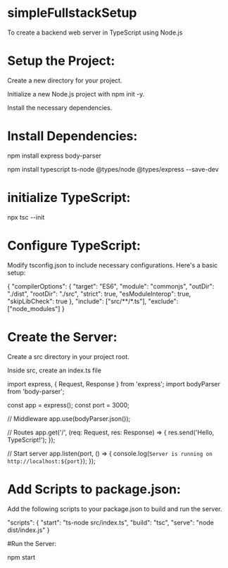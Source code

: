# simpleFullstackSetup
To create a backend web server in TypeScript using Node.js
# Setup the Project:
Create a new directory for your project.

Initialize a new Node.js project with npm init -y.

Install the necessary dependencies.

# Install Dependencies:
npm install express body-parser

npm install typescript ts-node @types/node @types/express --save-dev

# initialize TypeScript:

npx tsc --init

# Configure TypeScript:
Modify tsconfig.json to include necessary configurations. Here's a basic setup:

{
  "compilerOptions": {
    "target": "ES6",
    "module": "commonjs",
    "outDir": "./dist",
    "rootDir": "./src",
    "strict": true,
    "esModuleInterop": true,
    "skipLibCheck": true
  },
  "include": ["src/**/*.ts"],
  "exclude": ["node_modules"]
}

# Create the Server:
Create a src directory in your project root.

Inside src, create an index.ts file

import express, { Request, Response } from 'express';
import bodyParser from 'body-parser';

const app = express();
const port = 3000;

// Middleware
app.use(bodyParser.json());

// Routes
app.get('/', (req: Request, res: Response) => {
  res.send('Hello, TypeScript!');
});

// Start server
app.listen(port, () => {
  console.log(`Server is running on http://localhost:${port}`);
});

# Add Scripts to package.json:

Add the following scripts to your package.json to build and run the server.

"scripts": {
  "start": "ts-node src/index.ts",
  "build": "tsc",
  "serve": "node dist/index.js"
}

#Run the Server:

npm start





